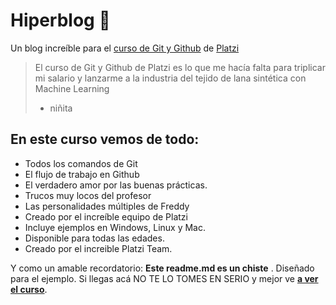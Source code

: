 # Hiperblog 💚
Un blog increíble para el [curso de Git y Github](https://platzi.com/cursos/git-github/ " curso de Git y Github") de [Platzi](https://platzi.com/ "Platzi")

>El curso de Git y Github de Platzi es lo que me hacía falta para triplicar mi salario y lanzarme a la industria del tejido de lana sintética con Machine Learning
> - niñita

## En este curso vemos de todo:
* Todos los comandos de Git
* El flujo de trabajo en Github
* El verdadero amor por las buenas prácticas.
* Trucos muy locos del profesor
* Las personalidades múltiples de Freddy
* Creado por el increíble equipo de Platzi
* Incluye ejemplos en Windows, Linux y Mac.
* Disponible para todas las edades.
* Creado por el increible Platzi Team.

Y como un amable recordatorio: **Este readme.md es un chiste** . Diseñado para el ejemplo. Si llegas acá NO TE LO TOMES EN SERIO y mejor ve [**a ver el curso**](https://platzi.com/cursos/git-github/ "a ver el  curso").
